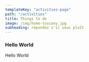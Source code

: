 ```yaml
---
templateKey: "activities-page"
path: "/activities"
title: Things to do
image: /img/home-tuscany.jpg
subheading: répondez s'il vous plaît
---
```


### Hello World

Hello World

